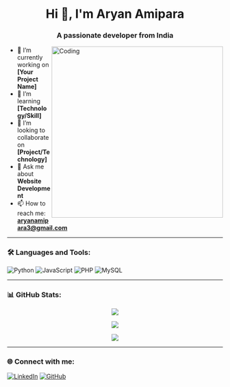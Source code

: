 <h1 align="center">Hi 👋, I'm Aryan Amipara</h1>
<h3 align="center">A passionate developer from India</h3>

<img align="right" alt="Coding" width="400" src="https://raw.githubusercontent.com/FenilKachhadiya11/FenilKachhadiya11/main/assets/coding.gif">

- 🔭 I’m currently working on **[Your Project Name]**
- 🌱 I’m learning **[Technology/Skill]**
- 👯 I’m looking to collaborate on **[Project/Technology]**
- 💬 Ask me about **Website Development**
- 📫 How to reach me: **aryanamipara3@gmail.com**

---

### 🛠️ Languages and Tools:
![Python](https://img.shields.io/badge/Python-3776AB?style=for-the-badge&logo=python&logoColor=white)
![JavaScript](https://img.shields.io/badge/JavaScript-F7DF1E?style=for-the-badge&logo=javascript&logoColor=black)
![PHP](https://img.shields.io/badge/PHP-777BB4?style=for-the-badge&logo=php&logoColor=white)
![MySQL](https://img.shields.io/badge/MySQL-005C84?style=for-the-badge&logo=mysql&logoColor=white)

---

### 📊 GitHub Stats:
<p align="center">
  <img src="https://github-readme-streak-stats.herokuapp.com/?user=AryanAmipara3&theme=algolia" />
</p>
<p align="center">
  <img src="https://github-readme-stats.vercel.app/api?username=AryanAmipara3&show_icons=true&theme=algolia" />
</p>
<p align="center">
  <img src="https://github-readme-stats.vercel.app/api/top-langs/?username=AryanAmipara3&layout=compact&theme=algolia" />
</p>

---

### 🌐 Connect with me:
[![LinkedIn](https://img.shields.io/badge/LinkedIn-blue?style=for-the-badge&logo=linkedin)](https://www.linkedin.com/in/aryan-amipara-688206238)
[![GitHub](https://img.shields.io/badge/GitHub-100000?style=for-the-badge&logo=github)](https://github.com/AryanAmipara3)

